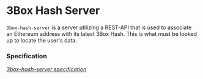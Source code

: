# 3Box Hash Server
`3box-hash-server` is a server utilizing a REST-API that is used to associate an Ethereum address with its latest 3Box Hash. This is what must be looked up to locate the user's data.

### Specification
[*3box-hash-server specification*](https://www.github.com/uport-project/3box-hash-server/SPECIFICATION.md)
